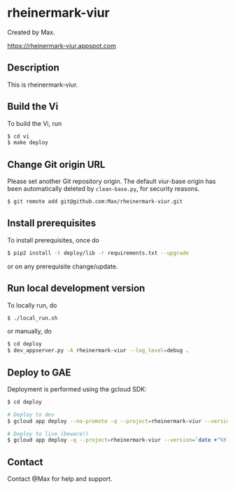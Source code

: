 # rheinermark-viur

Created by Max.

https://rheinermark-viur.appspot.com

## Description

This is rheinermark-viur.

## Build the Vi

To build the Vi, run

```bash
$ cd vi
$ make deploy
```

## Change Git origin URL

Please set another Git repository origin. The default viur-base origin has been automatically deleted by ``clean-base.py``, for security reasons.

```bash
$ git remote add git@github.com:Max/rheinermark-viur.git
```

## Install prerequisites

To install prerequisites, once do

```bash
$ pip2 install -t deploy/lib -r requirements.txt --upgrade
```

or on any prerequisite change/update.

## Run local development version

To locally run, do

```bash
$ ./local_run.sh
```

or manually, do

```bash
$ cd deploy
$ dev_appserver.py -A rheinermark-viur --log_level=debug .
```

## Deploy to GAE

Deployment is performed using the gcloud SDK:

```bash
$ cd deploy

# Deploy to dev
$ gcloud app deploy --no-promote -q --project=rheinermark-viur --version=$USER-dev

# Deploy to live (beware!)
$ gcloud app deploy -q --project=rheinermark-viur --version=`date +"%Y-%m-%d"-$USER`
```

## Contact

Contact @Max for help and support.
